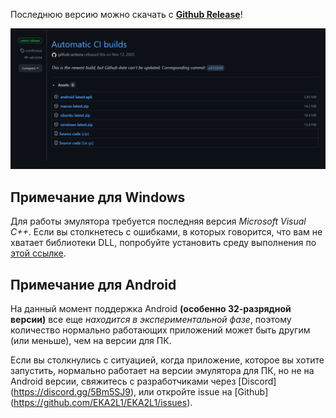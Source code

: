 Последнюю версию можно скачать с [**Github Release**](https://github.com/EKA2L1/EKA2L1/releases/tag/continous)!

![release_shot](/assets/download/release_page.png)

## Примечание для Windows

Для работы эмулятора требуется последняя версия *Microsoft Visual C++*. Если вы столкнетесь с ошибками, в которых говорится, что вам не хватает библиотеки DLL, попробуйте
установить среду выполнения по [этой ссылке](https://support.microsoft.com/vi-vn/help/2977003/the-latest-supported-visual-c-downloads).

## Примечание для Android

На данный момент поддержка Android **(особенно 32-разрядной версии)** все еще *находится в экспериментальной фазе*, поэтому количество нормально работающих приложений может быть другим (или меньше),
чем на версии для ПК.

Если вы столкнулись с ситуацией, когда приложение, которое вы хотите запустить, нормально работает на версии эмулятора для ПК, но не на Android версии, свяжитесь с разработчиками через [Discord] (https://discord.gg/5Bm5SJ9),
или откройте issue на [Github] (https://github.com/EKA2L1/EKA2L1/issues).
